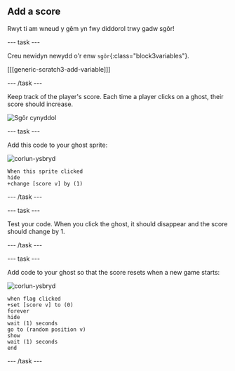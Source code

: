## Add a score

Rwyt ti am wneud y gêm yn fwy diddorol trwy gadw sgôr!

\--- task \---

Creu newidyn newydd o'r enw `sgôr`{:class="block3variables"}.

[[[generic-scratch3-add-variable]]]

\--- /task \---

Keep track of the player's score. Each time a player clicks on a ghost, their score should increase.

![Sgôr cynyddol](images/ghost-score-test.png)

\--- task \---

Add this code to your ghost sprite:

![corlun-ysbryd](images/ghost-sprite.png)

```blocks3
When this sprite clicked
hide
+change [score v] by (1)
```

\--- /task \---

\--- task \---

Test your code. When you click the ghost, it should disappear and the score should change by 1.

\--- /task \---

\--- task \---

Add code to your ghost so that the score resets when a new game starts:

![corlun-ysbryd](images/ghost-sprite.png)

```blocks3
when flag clicked
+set [score v] to (0)
forever
hide
wait (1) seconds
go to (random position v)
show
wait (1) seconds
end
```

\--- /task \---